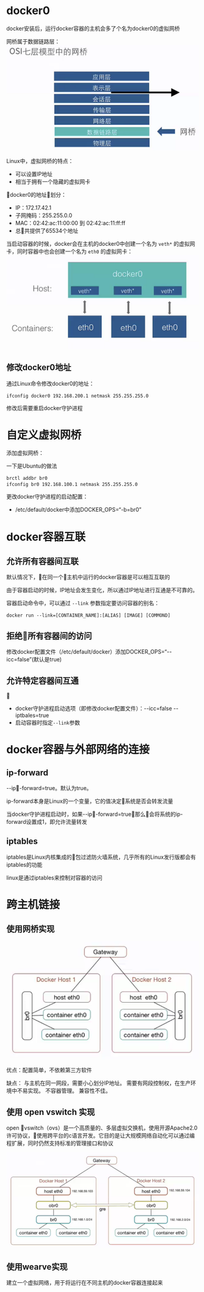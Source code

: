 # docker0

docker安装后，运行docker容器的主机会多了个名为docker0的虚拟网桥

网桥属于数据链路层：
![OSI七层模型中的网桥](images/osi七层模型中的网桥.png)

Linux中，虚拟网桥的特点：

- 可以设置IP地址
- 相当于拥有一个隐藏的虚拟网卡

docker0的地址划分：

- IP：172.17.42.1
- 子网掩码：255.255.0.0
- MAC：02:42:ac:11:00:00 到 02:42:ac:11:ff:ff
- 总共提供了65534个地址

当启动容器的时候，docker会在主机的docker0中创建一个名为 `veth*` 的虚拟网卡，同时容器中也会创建一个名为 `eth0` 的虚拟网卡：
![容器启动时网卡映射](images/容器启动时网卡映射.png)

## 修改docker0地址

通过Linux命令修改docker0的地址：
```shell
ifconfig docker0 192.168.200.1 netmask 255.255.255.0
```

修改后需要重启docker守护进程

# 自定义虚拟网桥

添加虚拟网桥：

一下是Ubuntu的做法

```shell
brctl addbr br0
ifconfig br0 192.168.100.1 netmask 255.255.255.0
```

更改docker守护进程的启动配置：
- /etc/default/docker中添加DOCKER_OPS=“-b=br0”

# docker容器互联

## 允许所有容器间互联

默认情况下，在同一个主机中运行的docker容器是可以相互互联的

由于容器启动的时候，IP地址会发生变化，所以通过IP地址进行互通是不可靠的。

容器启动命令中，可以通过 `--link` 参数指定要访问容器的别名：
```shell
docker run --link=[CONTAINER_NAME]:[ALIAS] [IMAGE] [COMMOND]
```

## 拒绝所有容器间的访问

修改docker配置文件（/etc/default/docker）添加DOCKER_OPS=“--icc=false”(默认是true)

## 允许特定容器间互通

- docker守护进程启动选项（即修改docker配置文件）：--icc=false --iptbales=true
- 启动容器时指定`--link`参数

# docker容器与外部网络的连接

## ip-forward

--ip-forward=true。默认为true。

ip-forward本身是Linux的一个变量，它的值决定系统是否会转发流量

当docker守护进程启动时，如果--ip-forward=true，那么会将系统的ip-forward设置成1，即允许流量转发

## iptables

iptables是Linux内核集成的包过滤防火墙系统，几乎所有的Linux发行版都会有iptables的功能

linux是通过iptables来控制对容器的访问

# 跨主机链接

## 使用网桥实现

![跨主机容器网桥通信](images/跨主机容器网桥通信.png)

优点：配置简单，不依赖第三方软件

缺点：
与主机在同一网段，需要小心划分IP地址。
需要有网段控制权，在生产环境中不易实现。
不容器管理。
兼容性不佳。

## 使用 open vswitch 实现

open vswitch（ovs）是一个高质量的、多层虚拟交换机，使用开源Apache2.0许可协议，使用跨平台的c语言开发。它目的是让大规模网络自动化可以通过编程扩展，同时仍然支持标准的管理接口和协议

![ovs实现跨主机通信](images/ovs实现跨主机通信.png)

## 使用wearve实现

建立一个虚拟网络，用于将运行在不同主机的docker容器连接起来
